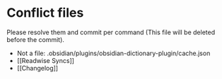 # Conflict files
Please resolve them and commit per command (This file will be deleted before the commit).
- Not a file: .obsidian/plugins/obsidian-dictionary-plugin/cache.json
- [[Readwise Syncs]]
- [[Changelog]]